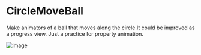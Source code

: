 # CircleMoveBall
Make animators of a ball that moves along the circle.It could be improved as a progress view.  Just a practice for property animation.

![image](http://b.hiphotos.baidu.com/image/pic/item/fd039245d688d43f76f37f527e1ed21b0ef43b3c.jpg)
